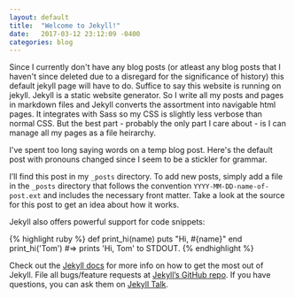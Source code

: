 ```yaml
---
layout: default
title:  "Welcome to Jekyll!"
date:   2017-03-12 23:12:09 -0400
categories: blog
---
```

Since I currently don't have any blog posts (or atleast any blog posts that I haven't since deleted due to a disregard for the significance of history) this default jekyll page will have to do.
Suffice to say this website is running on jekyll.
Jekyll is a static website generator.
So I write all my posts and pages in markdown files and Jekyll converts the assortment into navigable html pages.
It integrates with Sass so my CSS is slightly less verbose than normal CSS.
But the best part - probably the only part I care about - is I can manage all my pages as a file heirarchy.

I've spent too long saying words on a temp blog post.
Here's the default post with pronouns changed since I seem to be a stickler for grammar.

I’ll find this post in my `_posts` directory.
To add new posts, simply add a file in the `_posts` directory that follows the convention `YYYY-MM-DD-name-of-post.ext` and includes the necessary front matter. Take a look at the source for this post to get an idea about how it works.

Jekyll also offers powerful support for code snippets:

{% highlight ruby %}
def print_hi(name)
  puts "Hi, #{name}"
end
print_hi('Tom')
#=> prints 'Hi, Tom' to STDOUT.
{% endhighlight %}

Check out the [Jekyll docs][jekyll-docs] for more info on how to get the most out of Jekyll.
 File all bugs/feature requests at [Jekyll’s GitHub repo][jekyll-gh]. If you have questions, you can ask them on [Jekyll Talk][jekyll-talk].

[jekyll-docs]: http://jekyllrb.com/docs/home
[jekyll-gh]:   https://github.com/jekyll/jekyll
[jekyll-talk]: https://talk.jekyllrb.com/

